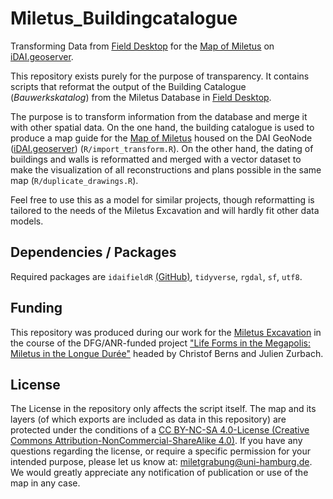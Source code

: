 # Miletus_Buildingcatalogue
Transforming Data from [Field Desktop](https://github.com/dainst/idai-field) for the [Map of Miletus](https://geoserver.dainst.org/maps/5764) on [iDAI.geoserver](https://geoserver.dainst.org/).

This repository exists purely for the purpose of transparency. It contains scripts that reformat the output of the Building Catalogue (*Bauwerkskatalog*) from the Miletus Database in [Field Desktop](https://github.com/dainst/idai-field). 

The purpose is to transform information from the database and merge it with other spatial data. On the one hand, the building catalogue is used to produce a map guide for the [Map of Miletus](https://geoserver.dainst.org/maps/5764) housed on the DAI GeoNode ([iDAI.geoserver](https://geoserver.dainst.org/)) (`R/import_transform.R`). On the other hand, the dating of buildings and walls is reformatted and merged with a vector dataset to make the visualization of all reconstructions and plans possible in the same map (`R/duplicate_drawings.R`). 

Feel free to use this as a model for similar projects, though reformatting is tailored to the needs of the Miletus Excavation and will hardly fit other data models. 

## Dependencies / Packages

Required packages are `idaifieldR` [(GitHub)](https://github.com/lsteinmann/idaifieldR), `tidyverse`, `rgdal`, `sf`, `utf8`.

## Funding
This repository was produced during our work for the [Miletus Excavation](https://www.miletgrabung.uni-hamburg.de/) in the course of the DFG/ANR-funded project ["Life Forms in the Megapolis: Miletus in the Longue Durée"](https://www.kulturwissenschaften.uni-hamburg.de/ka/forschung/lebensformen-megapolis.html) headed by Christof Berns and Julien Zurbach. 

## License
The License in the repository only affects the script itself. The map and its layers (of which exports are included as data in this repository) are protected under the conditions of a [CC BY-NC-SA 4.0-License (Creative Commons Attribution-NonCommercial-ShareAlike 4.0)](https://creativecommons.org/licenses/by-nc-sa/4.0/). If you have any questions regarding the license, or require a specific permission for your intended purpose, please let us know at: [miletgrabung@uni-hamburg.de](mailto:miletgrabung@uni-hamburg.de). We would greatly appreciate any notification of publication or use of the map in any case.
